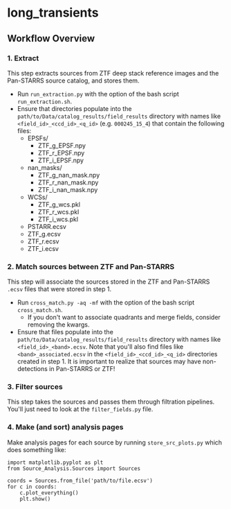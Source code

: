 # long_transients

## Workflow Overview
### 1. Extract
This step extracts sources from ZTF deep stack reference images and the Pan-STARRS source catalog, and stores them.
- Run `run_extraction.py` with the option of the bash script `run_extraction.sh`.
- Ensure that directories populate into the `path/to/Data/catalog_results/field_results` directory with names like `<field_id>_<ccd_id>_<q_id>` (e.g. `000245_15_4`) that contain the following files:
    - EPSFs/
        - ZTF_g_EPSF.npy
        - ZTF_r_EPSF.npy
        - ZTF_i_EPSF.npy
    - nan_masks/
        - ZTF_g_nan_mask.npy
        - ZTF_r_nan_mask.npy
        - ZTF_i_nan_mask.npy 
    - WCSs/
        - ZTF_g_wcs.pkl
        - ZTF_r_wcs.pkl
        - ZTF_i_wcs.pkl
    - PSTARR.ecsv
    - ZTF_g.ecsv  
    - ZTF_r.ecsv
    - ZTF_i.ecsv


### 2. Match sources between ZTF and Pan-STARRS
This step will associate the sources stored in the ZTF and Pan-STARRS `.ecsv` files that were stored in step 1.
- Run `cross_match.py -aq -mf` with the option of the bash script `cross_match.sh`.
    - If you don't want to associate quadrants and merge fields, consider removing the kwargs.
- Ensure that files populate into the `path/to/Data/catalog_results/field_results` directory with names like `<field_id>_<band>.ecsv`. Note that you'll also find files like `<band>_associated.ecsv` in the `<field_id>_<ccd_id>_<q_id>` directories created in step 1.
It is important to realize that sources may have non-detections in Pan-STARRS or ZTF!

### 3. Filter sources
This step takes the sources and passes them through filtration pipelines. You'll just need to look at the `filter_fields.py` file.

### 4. Make (and sort) analysis pages
Make analysis pages for each source by running `store_src_plots.py` which does something like:
```
import matplotlib.pyplot as plt
from Source_Analysis.Sources import Sources

coords = Sources.from_file('path/to/file.ecsv')
for c in coords:
    c.plot_everything()
    plt.show()
```
